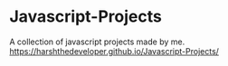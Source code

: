 # Javascript-Projects
A collection of javascript projects made by me.
https://harshthedeveloper.github.io/Javascript-Projects/
